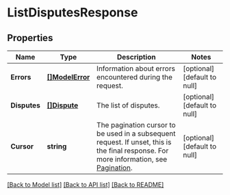 # ListDisputesResponse

## Properties

 Name         | Type                         | Description                                                                                                                                                                                           | Notes                        
--------------|------------------------------|-------------------------------------------------------------------------------------------------------------------------------------------------------------------------------------------------------|------------------------------
 **Errors**   | [**[]ModelError**](Error.md) | Information about errors encountered during the request.                                                                                                                                              | [optional] [default to null] 
 **Disputes** | [**[]Dispute**](Dispute.md)  | The list of disputes.                                                                                                                                                                                 | [optional] [default to null] 
 **Cursor**   | **string**                   | The pagination cursor to be used in a subsequent request. If unset, this is the final response. For more information, see [Pagination](https://developer.squareup.com/docs/basics/api101/pagination). | [optional] [default to null] 

[[Back to Model list]](../README.md#documentation-for-models) [[Back to API list]](../README.md#documentation-for-api-endpoints) [[Back to README]](../README.md)

